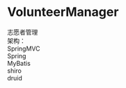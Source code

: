 # VolunteerManager<br/>
志愿者管理<br/>
架构：<br/>
  SpringMVC<br/>
  Spring<br/>
  MyBatis<br/>
  shiro<br/>
  druid<br/>
